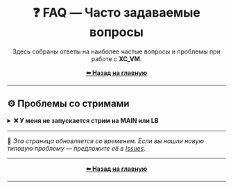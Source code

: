 <h1 align="center">❓ FAQ — Часто задаваемые вопросы</h1>

<p align="center">
  Здесь собраны ответы на наиболее частые вопросы и проблемы при работе с <b>XC_VM</b>.
</p>

<p align="center">
  <a href="../ru/main-page.md"><b>⬅️ Назад на главную</b></a>
</p>

---

## ⚙️ Проблемы со стримами

<details>
<summary><b>❌ У меня не запускается стрим на MAIN или LB</b></summary>

---

### 🔍 Диагностика

Подключитесь к консоли сервера и выполните команду:

```bash
sudo -u xc_vm /home/xc_vm/bin/php/bin/php /home/xc_vm/includes/cli/monitor.php 291
```

> 🧩 Где `291` — это **ID вашего стрима** (замените на свой).

---

### 📄 Что делает команда

Скрипт **monitor.php** попытается запустить стрим вручную и покажет ошибку, если не сможет.

---

### ⚠️ Возможные причины

#### 1️⃣ Отсутствуют системные библиотеки

Если вывод содержит ошибку вида:

```
error while loading shared libraries: libxyz.so.1: cannot open shared object file
```

Установите недостающую библиотеку командой:

```bash
sudo apt install <имя_библиотеки>
```

После установки повторите тест.

> 💬 Сообщите мне, если потребуется добавить библиотеку в установку.

---

#### 2️⃣ Ошибка не связана с библиотеками

Если ошибка иного типа — также пришлите её вывод, чтобы я помог с диагностикой.

---

### 🧾 Резюме

1. Выполните команду диагностики.
2. Проверьте наличие ошибок.
3. Установите недостающие библиотеки.
4. Сообщите о любых других ошибках для анализа.

---

</details>

---

📘 *Эта страница обновляется со временем. Если вы нашли новую типовую проблему — предложите её в [Issues](https://github.com/Vateron-Media/XC_VM/issues).*

---

<p align="center">
  <a href="../ru/main-page.md"><b>⬅️ Назад на главную</b></a>
</p>

---